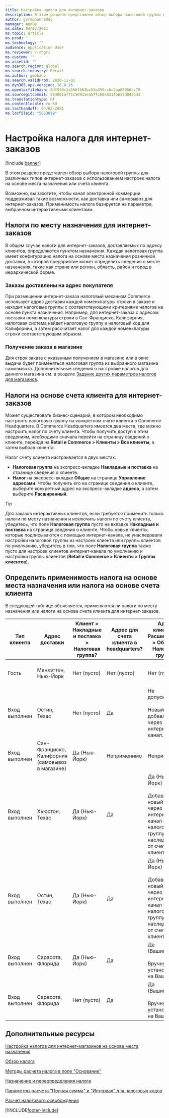 ```yaml
---
title: Настройка налога для интернет-заказов
description: В этом разделе представлен обзор выбора налоговой группы для различных типов интернет-заказов в Dynamics 365 Commerce.
author: gvrmohanreddy
manager: AnnBe
ms.date: 04/02/2021
ms.topic: article
ms.prod: ''
ms.technology: ''
audience: Application User
ms.reviewer: v-chgri
ms.custom: ''
ms.assetid: ''
ms.search.region: global
ms.search.industry: Retail
ms.author: gmohanv
ms.search.validFrom: 2020-11-01
ms.dyn365.ops.version: 10.0.16
ms.openlocfilehash: 8df939c1a566fb63bc53e455cc6c2aa85956ac79
ms.sourcegitcommit: 583801af75c50915ea5ffc60e831fb617d045533
ms.translationtype: HT
ms.contentlocale: ru-RU
ms.lasthandoff: 04/02/2021
ms.locfileid: "5853819"
---
```

# <a name="configure-sales-tax-for-online-orders"></a>Настройка налога для интернет-заказов

[!include [banner](includes/banner.md)]

В этом разделе представлен обзор выбора налоговой группы для различных типов интернет-заказов с использованием настроек налога на основе места назначения или счета клиента. 

Возможно, вы захотите, чтобы канал электронной коммерции поддерживал такие возможности, как доставка или самовывоз для интернет-заказов. Применимость налога базируется на параметре, выбранном интерактивными клиентами. 

## <a name="destination-based-taxes-for-online-orders"></a>Налоги по месту назначения для интернет-заказов

В общем случае налоги для интернет-заказов, доставляемых по адресу клиентов, определяются пунктом назначения. Каждая налоговая группа имеет конфигурацию налога на основе места назначения розничной доставки, в которой предприятие может определить сведения о месте назначения, такие как страна или регион, область, район и город в иерархической форме.

### <a name="orders-delivered-to-customer-address"></a>Заказы доставлены на адрес покупателя

При размещении интернет-заказа налоговый механизм Commerce использует адрес доставки каждой номенклатуры строки в заказе и находит налоговые группы с соответствующими критериями налогов на основе пункта назначения. Например, для интернет-заказа с адресом поставки номенклатуры строки в Сан-Франциско, Калифорния, налоговая система найдет налоговую группу и налоговый код для Калифорнии, а затем рассчитает налог для каждой номенклатуры строки соответствующим образом.

### <a name="order-pick-up-in-store"></a>Получение заказа в магазине

Для строк заказа с указанным получением в магазине или в окне выдачи будет применяться налоговая группа из выбранного магазина самовывоза. Дополнительные сведения о настройке налогов для данного магазина см. в разделе [Задание других параметров налогов для магазинов](https://docs.microsoft.com/dynamicsax-2012/appuser-itpro/set-other-tax-options-for-stores).

## <a name="customer-account-based-taxes-for-online-orders"></a>Налоги на основе счета клиента для интернет-заказов

Может существовать бизнес-сценарий, в котором необходимо настроить налоговую группу на конкретном счете клиента в Commerce Headquarters. В Commerce Headquarters имеется два места, где можно настроить налог по счету клиента. Чтобы получить доступ к этим сведениям, необходимо сначала перейти на страницу сведений о клиенте, перейдя на **Retail и Commerce \> Клиенты \> Все клиенты**, а затем выбрав клиента.

Налог счету клиента настраивается в двух местах:

- **Налоговая группа** на экспресс-вкладке **Накладные и поставка** на странице сведения о клиенте. 
- **Налог** на экспресс-вкладке **Общие** на странице **Управление адресами**. Чтобы получить его на странице сведения о клиенте, выберите конкретный адрес на экспресс-вкладке **адреса**, а затем выберите **Расширенный**.

> [!TIP]
> Для заказов интерактивных клиентов, если требуется применить только налоги по месту назначения и исключить налоги по счету клиента, убедитесь, что поле **Налоговая группа** пусто на вкладке **Накладные и поставка** на странице сведения о клиенте. Чтобы новые клиенты, которые подписываются с помощью интернет-канала, не унаследовали настройки налоговой группы из настроек клиента или группы клиентов по умолчанию, убедитесь в том, что поле **Налоговая группа** также пусто для настроек клиентов интернет-канала по умолчанию и настройки группы клиентов (**Retail и Commerce \> Клиенты \> Группы клиентов**).

## <a name="determine-destination-based-tax-or-customer-account-based-tax-applicability"></a>Определить применимость налога на основе места назначения или налога на основе счета клиента 

В следующей таблице объясняется, применяются ли налоги по месту назначения или налоги на основе счета клиента для интернет-заказов. 

| Тип клиента | Адрес доставки                   | Клиент > Накладные и поставка > Налоговая группа? | Адрес для счета клиента в headquarters? | Адрес клиента > Расширенный > Общие > Налоговая группа?                                              | Применена налоговая группа      |
|---------------|------------------------------------|-----------------------------------------------------|-----------------------------------|--------------------------------------------------------------------------------------------------------|------------------------------|
| Гость         | Манхэттен, Нью-Йорк                      | Нет (пусто)                                                | Нет (пусто)                              | Нет (пусто)                                                                                                   | Нью-Йорк (налоги по месту назначения) |
| Вход выполнен     | Остин, Техас                          | Нет (пусто)                                             | Да                               | Не допускается<br/><br/>Новый адрес добавлен через интернет-канал.                                                            | Техас (налоги по месту назначения) |
| Вход выполнен     | Сан-Франциско, Калифорния (самовывоз в магазине) | Да (Нью-Йорк)                                            | Неприменимо                              | Неприменимо                                                                                                    | Калифорния (налоги по месту назначения) |
| Вход выполнен     | Хьюстон, Техас                         | Да (Нью-Йорк)                                            | Да                               | Да (Нью-Йорк)<br/><br/>Добавлен новый адрес через интернет-канал и налоговую группу, наследуемый от счета клиента. | Нью-Йорк (налоги на основе счета клиента)  |
| Вход выполнен     | Остин, Техас                          | Да (Нью-Йорк)                                            | Да                               | Да (Нью-Йорк)<br/><br/>Добавлен новый адрес через интернет-канал и налоговую группу, наследуемый от счета клиента. | Нью-Йорк (налоги на основе счета клиента)  |
| Вход выполнен     | Сарасота, Флорида                       | Да (Нью-Йорк)                                            | Да                               | Да (Вашингтон)<br/><br/>Вручную установлено на Вашингтон.                                                                          | Вашингтон (налоги на основе счета клиента)  |
| Вход выполнен     | Сарасота, Флорида                       | Нет (пусто)                                                | Да                               | Да (Вашингтон)<br/><br/>Вручную установлено на Вашингтон.                                                                          | Вашингтон (налоги на основе счета клиента)  |

## <a name="additional-resources"></a>Дополнительные ресурсы

[Настройка налогов для интернет-магазинов на основе места назначения](https://docs.microsoft.com/dynamicsax-2012/appuser-itpro/set-up-taxes-for-online-stores-based-on-destination)

[Обзор налога](https://docs.microsoft.com/dynamics365/finance/general-ledger/indirect-taxes-overview?toc=/dynamics365/commerce/toc.json) 

[Методы расчета налога в поле "Основание"](https://docs.microsoft.com/dynamics365/finance/general-ledger/sales-tax-calculation-methods-origin-field?toc=/dynamics365/commerce/toc.json) 

[Назначение и переопределения налога](https://docs.microsoft.com/dynamics365/supply-chain/procurement/tasks/sales-tax-assignment-overrides?toc=/dynamics365/commerce/toc.json) 

[Параметры расчета "Полная сумма" и "Интервал" для налоговых кодов](https://docs.microsoft.com/dynamics365/finance/general-ledger/whole-amount-interval-options-sales-tax-codes?toc=/dynamics365/commerce/toc.json) 

[Расчет налогового освобождения](tax-exempt-price-inclusive.md) 



[!INCLUDE[footer-include](../includes/footer-banner.md)]
